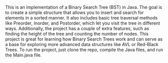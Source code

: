 This  is an implementation of a Binary Search Tree (BST) in Java. The goal is to create a simple structure that allows you to insert and search for elements in a sorted manner. It also includes basic tree traversal methods like Preorder, Inorder, and Postorder, which let you visit the tree in different ways. Additionally, the project has a couple of extra features, such as finding the height of the tree and counting the number of nodes. This project is great for learning how Binary Search Trees work and can serve as a base for exploring more advanced data structures like AVL or Red-Black Trees. To run the project, just clone the repo, compile the Java files, and run the Main.java file.

